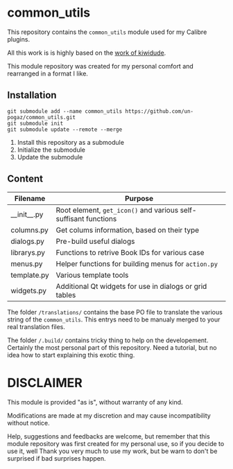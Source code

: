 # common_utils

This repository contains the `common_utils` module used for my Calibre plugins.

All this work is is highly based on the [work of kiwidude](https://github.com/kiwidude68/calibre_plugins/tree/main/common).

This module repository was created for my personal comfort and rearranged in a format I like.

## Installation

```
git submodule add --name common_utils https://github.com/un-pogaz/common_utils.git
git submodule init
git submodule update --remote --merge
```

1) Install this repository as a submodule
2) Initialize the submodule
3) Update the submodule

## Content

| Filename | Purpose |
| -------- | ------- |
| \_\_init\_\_.py | Root element, `get_icon()` and various self-suffisant functions |
| columns.py | Get colums information, based on their type |
| dialogs.py | Pre-build useful dialogs |
| librarys.py | Functions to retrive Book IDs for various case |
| menus.py | Helper functions for building menus for `action.py` |
| template.py | Various template tools |
| widgets.py | Additional Qt widgets for use in dialogs or grid tables |

The folder `/translations/` contains the base PO file to translate the various string of the `common_utils`. This entrys need to be manualy merged to your real translation files.

The folder `/.build/` contains tricky thing to help on the developement. Certainly the most personal part of this repository. Need a tutorial, but no idea how to start explaining this exotic thing.

# DISCLAIMER

This module is provided "as is", without warranty of any kind.

Modifications are made at my discretion and may cause incompatibility without notice.

Help, suggestions and feedbacks are welcome, but remember that this module repository was first created for my personal use, so if you decide to use it, well Thank you very much to use my work, but be warn to don't be surprised if bad surprises happen.
